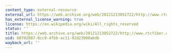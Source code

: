 ```yaml
---
content_type: external-resource
external_url: https://web.archive.org/web/20121213052722/http://www.rtcfiber.com/layout/multiflex3/images/fiber-optics.jpg
has_external_license_warning: true
license: https://en.wikipedia.org/wiki/All_rights_reserved
status: ''
title: https://web.archive.org/web/20121213052722/http://www.rtcfiber.com/layout/multiflex3/images/fiber-optics.jpg
uid: b0702087-0cc9-4fbb-ac11-92d23990abdb
wayback_url: ''
---
```


